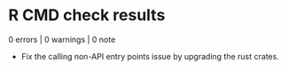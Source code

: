 # R CMD check results

0 errors | 0 warnings | 0 note

* Fix the calling non-API entry points issue by upgrading the rust crates.

